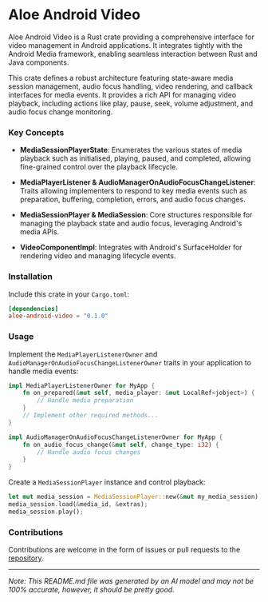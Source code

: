 # Aloe Android Video

Aloe Android Video is a Rust crate providing a comprehensive interface for video management in Android applications. It integrates tightly with the Android Media framework, enabling seamless interaction between Rust and Java components.

This crate defines a robust architecture featuring state-aware media session management, audio focus handling, video rendering, and callback interfaces for media events. It provides a rich API for managing video playback, including actions like play, pause, seek, volume adjustment, and audio focus change monitoring.

### Key Concepts

- **MediaSessionPlayerState**: Enumerates the various states of media playback such as initialised, playing, paused, and completed, allowing fine-grained control over the playback lifecycle.

- **MediaPlayerListener & AudioManagerOnAudioFocusChangeListener**: Traits allowing implementers to respond to key media events such as preparation, buffering, completion, errors, and audio focus changes.

- **MediaSessionPlayer & MediaSession**: Core structures responsible for managing the playback state and audio focus, leveraging Android's media APIs.

- **VideoComponentImpl**: Integrates with Android's SurfaceHolder for rendering video and managing lifecycle events.

### Installation
Include this crate in your `Cargo.toml`:
```toml
[dependencies]
aloe-android-video = "0.1.0"
```

### Usage

Implement the `MediaPlayerListenerOwner` and `AudioManagerOnAudioFocusChangeListenerOwner` traits in your application to handle media events:

```rust
impl MediaPlayerListenerOwner for MyApp {
    fn on_prepared(&mut self, media_player: &mut LocalRef<jobject>) {
        // Handle media preparation
    }
    // Implement other required methods...
}

impl AudioManagerOnAudioFocusChangeListenerOwner for MyApp {
    fn on_audio_focus_change(&mut self, change_type: i32) {
        // Handle audio focus changes
    }
}
```

Create a `MediaSessionPlayer` instance and control playback:

```rust
let mut media_session = MediaSessionPlayer::new(&mut my_media_session);
media_session.load(&media_id, &extras);
media_session.play();
```

### Contributions
Contributions are welcome in the form of issues or pull requests to the [repository](https://github.com/klebs6/aloe-rs).

---

*Note: This README.md file was generated by an AI model and may not be 100% accurate, however, it should be pretty good.*